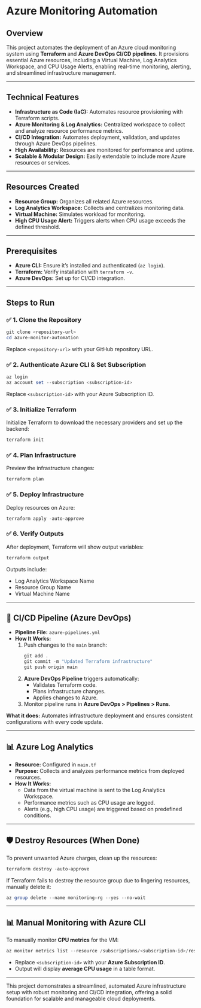 
# Azure Monitoring Automation

## Overview
This project automates the deployment of an Azure cloud monitoring system using **Terraform** and **Azure DevOps CI/CD pipelines**. It provisions essential Azure resources, including a Virtual Machine, Log Analytics Workspace, and CPU Usage Alerts, enabling real-time monitoring, alerting, and streamlined infrastructure management.

---

## Technical Features
- **Infrastructure as Code (IaC):** Automates resource provisioning with Terraform scripts.
- **Azure Monitoring & Log Analytics:** Centralized workspace to collect and analyze resource performance metrics.
- **CI/CD Integration:** Automates deployment, validation, and updates through Azure DevOps pipelines.
- **High Availability:** Resources are monitored for performance and uptime.
- **Scalable & Modular Design:** Easily extendable to include more Azure resources or services.

---

## Resources Created
- **Resource Group:** Organizes all related Azure resources.
- **Log Analytics Workspace:** Collects and centralizes monitoring data.
- **Virtual Machine:** Simulates workload for monitoring.
- **High CPU Usage Alert:** Triggers alerts when CPU usage exceeds the defined threshold.

---

## Prerequisites
- **Azure CLI:** Ensure it’s installed and authenticated (`az login`).
- **Terraform:** Verify installation with `terraform -v`.
- **Azure DevOps:** Set up for CI/CD integration.

---

## Steps to Run

### ✅ **1. Clone the Repository**
```powershell
git clone <repository-url>
cd azure-monitor-automation
```
Replace `<repository-url>` with your GitHub repository URL.

### ✅ **2. Authenticate Azure CLI & Set Subscription**
```powershell
az login
az account set --subscription <subscription-id>
```
Replace `<subscription-id>` with your Azure Subscription ID.

### ✅ **3. Initialize Terraform**
Initialize Terraform to download the necessary providers and set up the backend:
```powershell
terraform init
```

### ✅ **4. Plan Infrastructure**
Preview the infrastructure changes:
```powershell
terraform plan
```

### ✅ **5. Deploy Infrastructure**
Deploy resources on Azure:
```powershell
terraform apply -auto-approve
```

### ✅ **6. Verify Outputs**
After deployment, Terraform will show output variables:
```powershell
terraform output
```
Outputs include:
- Log Analytics Workspace Name
- Resource Group Name
- Virtual Machine Name

---

## 🔄 **CI/CD Pipeline (Azure DevOps)**
- **Pipeline File:** `azure-pipelines.yml`
- **How It Works:**
  1. Push changes to the `main` branch:
     ```powershell
     git add .
     git commit -m "Updated Terraform infrastructure"
     git push origin main
     ```
  2. **Azure DevOps Pipeline** triggers automatically:
     - Validates Terraform code.
     - Plans infrastructure changes.
     - Applies changes to Azure.
  3. Monitor pipeline runs in **Azure DevOps > Pipelines > Runs**.

**What it does:** Automates infrastructure deployment and ensures consistent configurations with every code update.

---

## 📊 **Azure Log Analytics**
- **Resource:** Configured in `main.tf`
- **Purpose:** Collects and analyzes performance metrics from deployed resources.
- **How It Works:**
  - Data from the virtual machine is sent to the Log Analytics Workspace.
  - Performance metrics such as CPU usage are logged.
  - Alerts (e.g., high CPU usage) are triggered based on predefined conditions.



---

## 🛡️ **Destroy Resources (When Done)**
To prevent unwanted Azure charges, clean up the resources:
```powershell
terraform destroy -auto-approve
```
If Terraform fails to destroy the resource group due to lingering resources, manually delete it:
```powershell
az group delete --name monitoring-rg --yes --no-wait
```

---

## 📊 **Manual Monitoring with Azure CLI**
To manually monitor **CPU metrics** for the VM:
```powershell
az monitor metrics list --resource /subscriptions/<subscription-id>/resourceGroups/monitoring-rg/providers/Microsoft.Compute/virtualMachines/test-vm --metric "Percentage CPU" --output table
```
- Replace `<subscription-id>` with your **Azure Subscription ID**.
- Output will display **average CPU usage** in a table format.

---

This project demonstrates a streamlined, automated Azure infrastructure setup with robust monitoring and CI/CD integration, offering a solid foundation for scalable and manageable cloud deployments.
